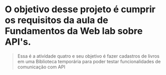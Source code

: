 # O objetivo desse projeto é cumprir os requisitos da aula de Fundamentos da Web lab sobre API's. 
> Essa é a atividade quatro e seu objetivo é fazer cadastros de livros em uma Bíblioteca temporária para poder testar funcionalidades de comunicação com API
